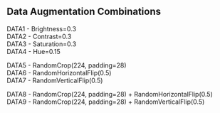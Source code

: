 

## Data Augmentation Combinations
DATA1 - Brightness=0.3   
DATA2 - Contrast=0.3  
DATA3 - Saturation=0.3  
DATA4 - Hue=0.15

DATA5 - RandomCrop(224, padding=28)  
DATA6 - RandomHorizontalFlip(0.5)  
DATA7 - RandomVerticalFlip(0.5)

DATA8 - RandomCrop(224, padding=28) + RandomHorizontalFlip(0.5)  
DATA9 - RandomCrop(224, padding=28) + RandomVerticalFlip(0.5)
